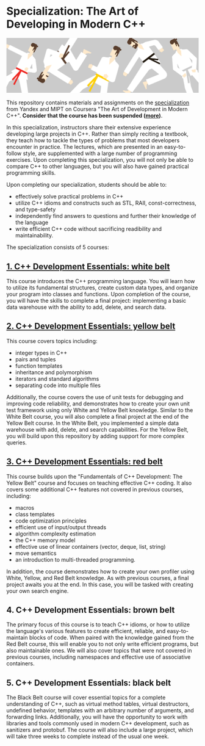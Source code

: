 # Specialization: The Art of Developing in Modern C++

![logo][def_logo]  

This repository contains materials and assignments on the [specialization](https://www.coursera.org/specializations/c-plus-plus-modern-development) from Yandex and MIPT on Coursera "The Art of Development in Modern C++". __Consider that the course has been suspended ([more](https://blog.coursera.org/coursera-response-to-the-humanitarian-crisis-in-ukraine?utm_source=marketing&utm_medium=email&utm_campaign=12245&sfmc_id=6081901&sfmc_key=0031U00001Pzd3UQAR))__.

In this specialization, instructors share their extensive experience developing large projects in C++. Rather than simply reciting a textbook, they teach how to tackle the types of problems that most developers encounter in practice. The lectures, which are presented in an easy-to-follow style, are supplemented with a large number of programming exercises. Upon completing this specialization, you will not only be able to compare C++ to other languages, but you will also have gained practical programming skills.

Upon completing our specialization, students should be able to:

* effectively solve practical problems in C++
* utilize C++ idioms and constructs such as STL, RAII, const-correctness, and type-safety
* independently find answers to questions and further their knowledge of the language
* write efficient C++ code without sacrificing readibility and maintainability.

The specialization consists of 5 courses:  

## [1. C++ Development Essentials: white belt](https://github.com/dmitriy-shingarey/coursera-modern-cpp-dev/tree/white_belt/white_belt)

This course introduces the C++ programming language. You will learn how to utilize its fundamental structures, create custom data types, and organize your program into classes and functions. Upon completion of the course, you will have the skills to complete a final project: implementing a basic data warehouse with the ability to add, delete, and search data.  

## [2. C++ Development Essentials: yellow belt](yellow_belt)

This course covers topics including:

* integer types in C++
* pairs and tuples
* function templates
* inheritance and polymorphism
* iterators and standard algorithms
* separating code into multiple files

Additionally, the course covers the use of unit tests for debugging and improving code reliability, and demonstrates how to create your own unit test framework using only White and Yellow Belt knowledge. Similar to the White Belt course, you will also complete a final project at the end of the Yellow Belt course. In the White Belt, you implemented a simple data warehouse with add, delete, and search capabilities. For the Yellow Belt, you will build upon this repository by adding support for more complex queries.

## [3. C++ Development Essentials: red belt](red_belt)

This course builds upon the "Fundamentals of C++ Development: The Yellow Belt" course and focuses on teaching effective C++ coding. It also covers some additional C++ features not covered in previous courses, including:

* macros
* class templates
* code optimization principles
* efficient use of input/output threads
* algorithm complexity estimation
* the C++ memory model
* effective use of linear containers (vector, deque, list, string)
* move semantics
* an introduction to multi-threaded programming.

In addition, the course demonstrates how to create your own profiler using White, Yellow, and Red Belt knowledge. As with previous courses, a final project awaits you at the end. In this case, you will be tasked with creating your own search engine.

## 4. C++ Development Essentials: brown belt  

The primary focus of this course is to teach C++ idioms, or how to utilize the language's various features to create efficient, reliable, and easy-to-maintain blocks of code. When paired with the knowledge gained from the Red Belt course, this will enable you to not only write efficient programs, but also maintainable ones. We will also cover topics that were not covered in previous courses, including namespaces and effective use of associative containers.

## 5. C++ Development Essentials: black belt  

The Black Belt course will cover essential topics for a complete understanding of C++, such as virtual method tables, virtual destructors, undefined behavior, templates with an arbitrary number of arguments, and forwarding links. Additionally, you will have the opportunity to work with libraries and tools commonly used in modern C++ development, such as sanitizers and protobuf. The course will also include a large project, which will take three weeks to complete instead of the usual one week.

[def_logo]: cpp_logo.jpg
